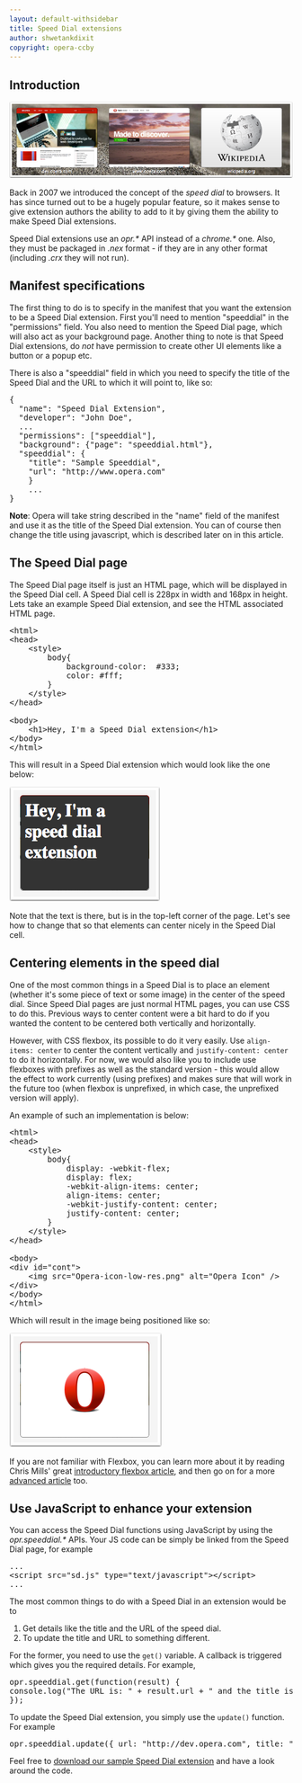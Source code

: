 ```yaml
---
layout: default-withsidebar
title: Speed Dial extensions
author: shwetankdixit
copyright: opera-ccby
---
```


## Introduction

![Speed dial in Opera](static/images/Speed-Dial.png)

Back in 2007 we introduced the concept of the *speed dial* to browsers. It has since turned out to be a hugely popular feature, so it makes sense to give extension authors the ability to add to it by giving them the ability to make Speed Dial extensions.

Speed Dial extensions use an *opr.\** API instead of a *chrome.\** one. Also, they must be packaged in *.nex* format - if they are in any other format (including *.crx* they will not run).  

## Manifest specifications

The first thing to do is to specify in the manifest that you want the extension to be a Speed Dial extension. First you'll need to mention "speeddial" in the "permissions" field. You also need to mention the Speed Dial page, which will also act as your background page. Another thing to note is that Speed Dial extensions, do *not* have permission to create other UI elements like a button or a popup etc.

There is also a "speeddial" field in which you need to specify the title of the Speed Dial and the URL to which it will point to, like so:

<pre class="prettyprint">{
  "name": "Speed Dial Extension",
  "developer": "John Doe",
  ...
  "permissions": ["speeddial"],
  "background": {"page": "speeddial.html"},
  "speeddial": {
    "title": "Sample Speeddial",
    "url": "http://www.opera.com"
    }
    ...
}</pre>

**Note**: Opera will take string described in the "name" field of the manifest and use it as the title of the Speed Dial extension. You can of course then change the title using javascript, which is described later on in this article. 

## The Speed Dial page
The Speed Dial page itself is just an HTML page, which will be displayed in the Speed Dial cell. A Speed Dial cell is 228px in width and 168px in height. Lets take an example Speed Dial extension, and see the HTML associated HTML page. 

<pre class="prettyprint">&lt;html&gt;
&lt;head&gt;
	&lt;style&gt;
		body{
			background-color:  #333;
			color: #fff;
		}
	&lt;/style&gt;
&lt;/head&gt;

&lt;body&gt;
	&lt;h1&gt;Hey, I&#39;m a Speed Dial extension&lt;/h1&gt;
&lt;/body&gt;
&lt;/html&gt;</pre>

This will result in a Speed Dial extension which would look like the one below: 

![First Speed Dial extension](static/images/sdext-1.png)

Note that the text is there, but is in the top-left corner of the page. Let's see how to change that so that elements can center nicely in the Speed Dial cell.

## Centering elements in the speed dial

One of the most common things in a Speed Dial is to place an element (whether it's some piece of text or some image) in the center of the speed dial. Since Speed Dial pages are just normal HTML pages, you can use CSS to do this. Previous ways to center content were a bit hard to do if you wanted the content to be centered both vertically and horizontally.

However, with CSS flexbox, its possible to do it very easily. Use `align-items: center` to center the content vertically and `justify-content: center` to do it horizontally. For now, we would also like you to include use flexboxes with prefixes as well as the standard version - this would allow the effect to work currently (using prefixes) and makes sure that will work in the future too (when flexbox is unprefixed, in which case, the unprefixed version will apply).

An example of such an implementation is below:

<pre class="prettyprint">&lt;html&gt;
&lt;head&gt;
	&lt;style&gt;
		body{
			display: -webkit-flex;
			display: flex;
			-webkit-align-items: center;
			align-items: center;
			-webkit-justify-content: center;
			justify-content: center;
		}
	&lt;/style&gt;
&lt;/head&gt;

&lt;body&gt;
&lt;div id=&quot;cont&quot;&gt;
	&lt;img src=&quot;Opera-icon-low-res.png&quot; alt=&quot;Opera Icon&quot; /&gt;
&lt;/div&gt;
&lt;/body&gt;
&lt;/html&gt;</pre>

Which will result in the image being positioned like so:

![Centering images in speeddial with flexbox](static/images/sdext-2.png)

If you are not familiar with Flexbox, you can learn more about it by reading Chris Mills' great [introductory flexbox article](http://dev.opera.com/articles/view/flexbox-basics/), and then go on for a more [advanced article](http://dev.opera.com/articles/view/advanced-cross-browser-flexbox/) too.

## Use JavaScript to enhance your extension

You can access the Speed Dial functions using JavaScript by using the *opr.speeddial.\** APIs. Your JS code can be simply be linked from the Speed Dial page, for example 

<pre class="prettyprint">...
&lt;script src=&quot;sd.js&quot; type=&quot;text/javascript&quot;&gt;&lt;/script&gt;
...</pre>

The most common things to do with a Speed Dial in an extension would be to 

1. Get details like the title and the URL of the speed dial.
2. To update the title and URL to something different. 

For the former, you need to use the `get()` variable. A callback is triggered which gives you the required details. For example, 

<pre class="prettyprint">opr.speeddial.get(function(result) { 
console.log("The URL is: " + result.url + " and the title is " + result.title); 
});</pre>

To update the Speed Dial extension, you simply use the `update()` function. For example

<pre class="prettyprint">opr.speeddial.update({ url: "http://dev.opera.com", title: "Dev Opera" });</pre>

Feel free to [download our sample Speed Dial extension](samples/SpeedDial-CenterContent.nex) and have a look around the code. 